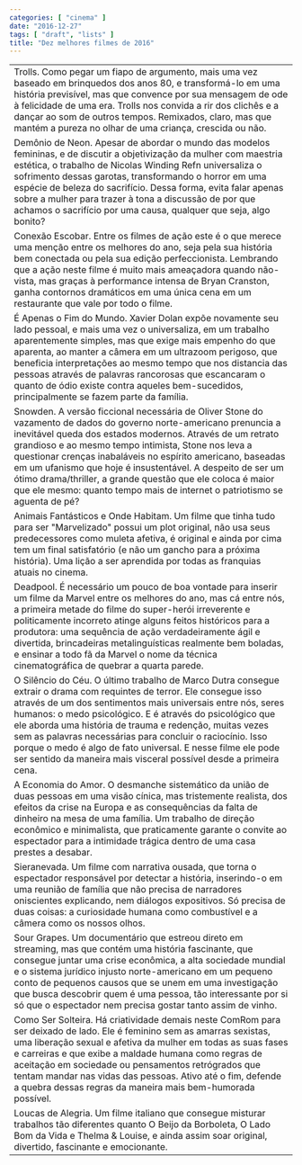```yaml
---
categories: [ "cinema" ]
date: "2016-12-27"
tags: [ "draft", "lists" ]
title: "Dez melhores filmes de 2016"
---
```

<table class="sortable">
<tr><td>Trolls. Como pegar um fiapo de argumento, mais uma vez baseado em
brinquedos dos anos 80, e transformá-lo em uma história previsível, mas
que convence por sua mensagem de ode à felicidade de uma era. Trolls nos
convida a rir dos clichês e a dançar ao som de outros tempos. Remixados,
claro, mas que mantém a pureza no olhar de uma criança, crescida ou
não.</td></tr>
<tr><td>Demônio de Neon. Apesar de abordar o mundo das modelos femininas,
e de discutir a objetivização da mulher com maestria estética, o
trabalho de Nicolas Winding Refn universaliza o sofrimento dessas garotas,
transformando o horror em uma espécie de beleza do sacrifício. Dessa
forma, evita falar apenas sobre a mulher para trazer à tona a discussão
de por que achamos o sacrifício por uma causa, qualquer que seja,
algo bonito?</td></tr>
<tr><td>Conexão Escobar. Entre os filmes de ação este é o que merece
uma menção entre os melhores do ano, seja pela sua história bem
conectada ou pela sua edição perfeccionista. Lembrando que a ação
neste filme é muito mais ameaçadora quando não-vista, mas graças à
performance intensa de Bryan Cranston, ganha contornos dramáticos em
uma única cena em um restaurante que vale por todo o filme.</td></tr>
<tr><td>É Apenas o Fim do Mundo. Xavier Dolan expõe novamente seu lado
pessoal, e mais uma vez o universaliza, em um trabalho aparentemente
simples, mas que exige mais empenho do que aparenta, ao manter a câmera
em um ultrazoom perigoso, que beneficia interpretações ao mesmo
tempo que nos distancia das pessoas através de palavras rancorosas
que escancaram o quanto de ódio existe contra aqueles bem-sucedidos,
principalmente se fazem parte da família.</td></tr>
<tr><td>Snowden. A versão ficcional necessária de Oliver Stone do
vazamento de dados do governo norte-americano prenuncia a inevitável
queda dos estados modernos. Através de um retrato grandioso e ao mesmo
tempo intimista, Stone nos leva a questionar crenças inabaláveis no
espírito americano, baseadas em um ufanismo que hoje é insustentável. A
despeito de ser um ótimo drama/thriller, a grande questão que ele coloca
é maior que ele mesmo: quanto tempo mais de internet o patriotismo se
aguenta de pé?</td></tr>
<tr><td>Animais Fantásticos e Onde Habitam. Um filme que tinha tudo para
ser "Marvelizado" possui um plot original, não usa seus predecessores
como muleta afetiva, é original e ainda por cima tem um final
satisfatório (e não um gancho para a próxima história). Uma lição
a ser aprendida por todas as franquias atuais no cinema.</td></tr>
<tr><td>Deadpool. É necessário um pouco de boa vontade para inserir um
filme da Marvel entre os melhores do ano, mas cá entre nós, a primeira
metade do filme do super-herói irreverente e politicamente incorreto
atinge alguns feitos históricos para a produtora: uma sequência de
ação verdadeiramente ágil e divertida, brincadeiras metalinguísticas
realmente bem boladas, e ensinar a todo fã da Marvel o nome da técnica
cinematográfica de quebrar a quarta parede.</td></tr>
<tr><td>O Silêncio do Céu. O último trabalho de Marco Dutra consegue
extrair o drama com requintes de terror. Ele consegue isso através de
um dos sentimentos mais universais entre nós, seres humanos: o medo
psicológico. E é através do psicológico que ele aborda uma história
de trauma e redenção, muitas vezes sem as palavras necessárias para
concluir o raciocínio. Isso porque o medo é algo de fato universal. E
nesse filme ele pode ser sentido da maneira mais visceral possível
desde a primeira cena.</td></tr>
<tr><td>A Economia do Amor. O desmanche sistemático da união de duas
pessoas em uma visão cínica, mas tristemente realista, dos efeitos
da crise na Europa e as consequências da falta de dinheiro na mesa de
uma família. Um trabalho de direção econômico e minimalista, que
praticamente garante o convite ao espectador para a intimidade trágica
dentro de uma casa prestes a desabar.</td></tr>
<tr><td>Sieranevada. Um filme com narrativa ousada, que torna o espectador
responsável por detectar a história, inserindo-o em uma reunião de
família que não precisa de narradores oniscientes explicando, nem
diálogos expositivos. Só precisa de duas coisas: a curiosidade humana
como combustível e a câmera como os nossos olhos.</td></tr>
<tr><td>Sour Grapes. Um documentário que estreou direto em streaming,
mas que contém uma história fascinante, que consegue juntar uma crise
econômica, a alta sociedade mundial e o sistema jurídico injusto
norte-americano em um pequeno conto de pequenos causos que se unem
em uma investigação que busca descobrir quem é uma pessoa, tão
interessante por si só que o espectador nem precisa gostar tanto assim
de vinho.</td></tr>
<tr><td>Como Ser Solteira. Há criatividade demais neste ComRom para
ser deixado de lado. Ele é feminino sem as amarras sexistas, uma
liberação sexual e afetiva da mulher em todas as suas fases e carreiras
e que exibe a maldade humana como regras de aceitação em sociedade ou
pensamentos retrógrados que tentam mandar nas vidas das pessoas. Ativo
até o fim, defende a quebra dessas regras da maneira mais bem-humorada
possível.</td></tr>
<tr><td>Loucas de Alegria. Um filme italiano que consegue misturar
trabalhos tão diferentes quanto O Beijo da Borboleta, O Lado Bom da Vida
e Thelma & Louise, e ainda assim soar original, divertido, fascinante
e emocionante.</td></tr>
</table>
